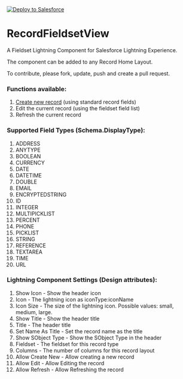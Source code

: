 <a taget="_blank" href="https://githubsfdeploy.herokuapp.com">
  <img alt="Deploy to Salesforce"
       src="https://raw.githubusercontent.com/afawcett/githubsfdeploy/master/deploy.png">
</a>

# RecordFieldsetView

A Fieldset Lightning Component for Salesforce Lightning Experience.

The component can be added to any Record Home Layout.

To contribute, please fork, update, push and create a pull request.

### Functions available:

1. [Create new record](https://developer.salesforce.com/docs/atlas.en-us.lightning.meta/lightning/ref_force_createRecord.htm) (using standard record fields)
1. Edit the current record (using the fieldset field list)
1. Refresh the current record

### Supported Field Types (Schema.DisplayType):

1. ADDRESS
1. ANYTYPE
1. BOOLEAN
1. CURRENCY
1. DATE
1. DATETIME
1. DOUBLE
1. EMAIL
1. ENCRYPTEDSTRING
1. ID
1. INTEGER
1. MULTIPICKLIST
1. PERCENT
1. PHONE
1. PICKLIST
1. STRING
1. REFERENCE
1. TEXTAREA
1. TIME
1. URL

### Lightning Component Settings (Design attributes):

1. Show Icon - Show the header icon
1. Icon - The lightning icon as iconType:iconName
1. Icon Size - The size of the lightning icon. Possible values: small, medium, large.
1. Show Title - Show the header title
1. Title - The header title
1. Set Name As Title - Set the record name as the title
1. Show SObject Type - Show the SObject Type in the header
1. Fieldset - The fieldset for this record type
1. Columns - The number of columns for this record layout
1. Allow Create New - Allow creating a new record
1. Allow Edit - Allow Editing the record
1. Allow Refresh - Allow Refreshing the record